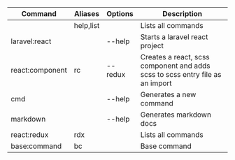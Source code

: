 | Command         | Aliases   | Options | Description                                                                   |
| --------------- | --------- | ------- | ----------------------------------------------------------------------------- |
|                 | help,list |         | Lists all commands                                                            |
| laravel:react   |           | --help  | Starts a laravel react project                                                |
| react:component | rc        | --redux | Creates a react, scss component and adds scss to scss entry file as an import |
| cmd             |           | --help  | Generates a new command                                                       |
| markdown        |           | --help  | Generates markdown docs                                                       |
| react:redux     | rdx       |         | Lists all commands                                                            |
| base:command    | bc        |         | Base command                                                                  |